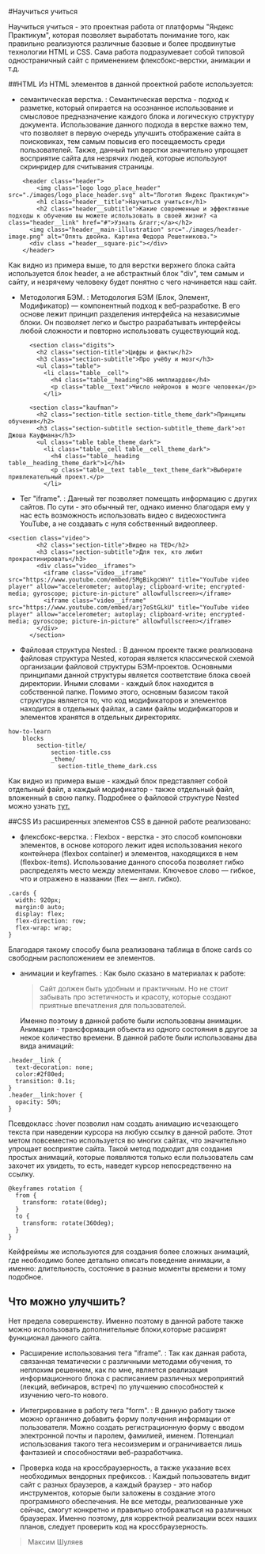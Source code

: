 #Научиться учиться

Научиться учиться - это проектная работа от платформы "Яндекс Практикум", которая позволяет выработать понимание того, как правильно реализуются различные базовые и более продвинутые технологии HTML и CSS.
Сама работа подразумевает собой типовой одностраничный сайт с применением флексбокс-верстки, анимации и т.д.

##HTML
Из HTML элементов в данной проектной работе используется:

- семантическая верстка.
  : Семантическая верстка - подход к разметке, который опирается на осознанное использование и смысловое предназначение каждого блока и логическую структуру документа.
  Использование данного подхода в верстке важно тем, что позволяет в первую очередь улучшить отображение сайта в поисковиках, тем самым повысив его посещаемость среди пользователей. Также, данный тип верстки значительно упрощает восприятие сайта для незрячих людей, которые используют скринридер для считывания страницы.

```
    <header class="header">
        <img class="logo logo_place_header" src="./images/logo_place_header.svg" alt="Логотип Яндекс Практикум">
        <h1 class="header__title">Научиться учиться</h1>
        <h2 class="header__subtitle">Какие современные и эффективные подходы к обучению вы можете использовать в своей жизни? <a class="header__link" href="#">Узнать &rarr;</a></h2>
      <img class="header__main-illustration" src="./images/header-image.png" alt="Опять двойка. Картина Федора Решетникова.">
      <div class ="header__square-pic"></div>
    </header>
```
Как видно из примера выше, то для верстки верхнего блока сайта используется блок header, а не абстрактный  блок "div", тем самым и сайту, и незрячему человеку будет понятно с чего начинается наш сайт.

- Методология БЭМ.
  : Методология БЭМ (Блок, Элемент, Модификатор) — компонентный подход к веб-разработке. В его основе лежит принцип разделения интерфейса на независимые блоки. Он позволяет легко и быстро разрабатывать интерфейсы любой сложности и повторно использовать существующий код.
```
      <section class="digits">
        <h2 class="section-title">Цифры и факты</h2>
        <h3 class="section-subtitle">Про учёбу и мозг</h3>
        <ul class="table">
          <li class="table__cell">
            <h4 class="table__heading">86 миллиардов</h4>
            <p class="table__text">Число нейронов в мозге человека</p>
          </li>

      <section class="kaufman">
        <h2 class="section-title section-title_theme_dark">Принципы обучения</h2>
        <h3 class="section-subtitle section-subtitle_theme_dark">от Джоша Кауфмана</h3>
        <ul class="table table_theme_dark">
          <li class="table__cell table__cell_theme_dark">
            <h4 class="table__heading table__heading_theme_dark">1</h4>
            <p class="table__text table__text_theme_dark">Выберите привлекательный проект.</p>
          </li>
```

- Тег "iframe".
  : Данный тег позволяет помещать информацию с других сайтов. По сути - это обычный тег, однако именно благодаря ему у нас есть возможность использовать видео с видеохостинга  YouTube, а не создавать с нуля собственный видеоплеер.
```
<section class="video">
        <h2 class="section-title">Видео нa TED</h2>
        <h3 class="section-subtitle">Для тех, кто любит прокрастинировать</h3>
        <div class="video__iframes">
          <iframe class="video__iframe" src="https://www.youtube.com/embed/5MgBikgcWnY" title="YouTube video player" allow="accelerometer; autoplay; clipboard-write; encrypted-media; gyroscope; picture-in-picture" allowfullscreen></iframe>
          <iframe class="video__iframe" src="https://www.youtube.com/embed/arj7oStGLkU" title="YouTube video player" allow="accelerometer; autoplay; clipboard-write; encrypted-media; gyroscope; picture-in-picture" allowfullscreen></iframe>
        </div>
      </section>
```
- Файловая структура Nested.
  : В данном проекте также реализована файловая структура Nested, которая является классической схемой организации файловой структуры БЭМ-проектов. Основными принципами данной структуры является соответствие блока своей директории. Иными словами - каждый блок находится в собственной папке. Помимо этого, основным базисом такой структуры является то, что код модификаторов и элементов находится в отдельных файлах, а сами файлы модификаторов и элементов хранятся в отдельных директориях.
```
how-to-learn
    blocks
        section-title/
            section-title.css
            _theme/
              section-title_theme_dark.css
```
Как видно из примера выше - каждый блок представляет собой отдельный файл, а каждый модификатор - также отдельный файл, вложенный в свою папку.
Подробнее о файловой структуре  Nested можно узнать [тут.](https://github.com/bem-site/bem-method/blob/bem-info-data/method/filestructure/filestructure.ru.md#nested)

##CSS
Из расширенных элементов CSS в данной работе реализовано:

- флексбокс-верстка.
  : Flexbox - верстка - это способ компоновки элементов, в основе которого лежит идея использования некого контейнера (flexbox container) и элементов, находящихся в нем (flexbox-items). Использование данного способа позволяет гибко распределять место между элементами. Ключевое слово — гибкое, что и отражено в названии (flex — англ. гибко).
```
.cards {
  width: 920px;
  margin:0 auto;
  display: flex;
  flex-direction: row;
  flex-wrap: wrap;
}
```
Благодаря такому способу была реализована  таблица в блоке cards со свободным расположением ее элементов.

- анимации и keyframes.
  : Как было сказано в материалах к работе:
   > Сайт должен быть удобным и практичным. Но не стоит забывать про эстетичность и красоту, которые создают приятные впечатления для пользователей.

  Именно поэтому в данной работе были использованы анимации. Анимация - трансформация объекта из одного состояния в другое за некое количество времени. В данной работе были использованы два вида анимаций:
```
.header__link {
  text-decoration: none;
  color:#2f80ed;
  transition: 0.1s;
}
.header__link:hover {
  opacity: 50%;
}
```
Псевдокласс :hover позволил нам создать анимацию исчезающего текста при наведении курсора на любую ссылку в данной работе. Этот метом повсеместно используется во многих сайтах, что значительно упрощает восприятие сайта.
Такой метод подходит для создания простых анимаций, которые появляются только если пользователь сам захочет их увидеть, то есть, наведет курсор непосредственно на ссылку.

```
@keyframes rotation {
  from {
    transform: rotate(0deg);
  }
  to {
    transform: rotate(360deg);
  }
}
```
Кейфреймы же используются для создания более сложных анимаций, где необходимо более детально описать поведение анимации, а именно: длительность, состояние в разные моменты времени и тому подобное.

## Что можно улучшить?

Нет предела совершенству. Именно поэтому в данной работе также можно использовать дополнительные блоки,которые расширят функционал данного сайта.

- Расширение использования тега "iframe".
  : Так как данная работа, связанная тематически с различными методами обучения, то неплохим решением, как по мне, является реализация информационного блока с расписанием различных мероприятий (лекций, вебинаров, встреч) по улучшению способностей к изучению чего-то нового.

- Интегрирование в работу тега "form".
  : В данную работу также можно органично добавить форму получения информации от пользователя. Можно создать регистрационную форму с вводом электронной почты и паролем, фамилией, именем. Потенциал использования такого тега несоизмерим и ограничивается лишь фантазией и способностями веб-разработчика.

- Проверка кода на кроссбраузерность, а также указание всех необходимых вендорных префиксов.
  : Каждый пользователь видит сайт с разных браузеров, а каждый браузер - это набор инструментов, которые были заложены в создание этого программного обеспечения. Не все методы, реализованные уже сейчас, смогут конкретно и правильно отображаться на различных браузерах. Именно поэтому, для корректной реализации всех наших планов, следует проверить код на кроссбраузерность.

>Максим Шуляев



